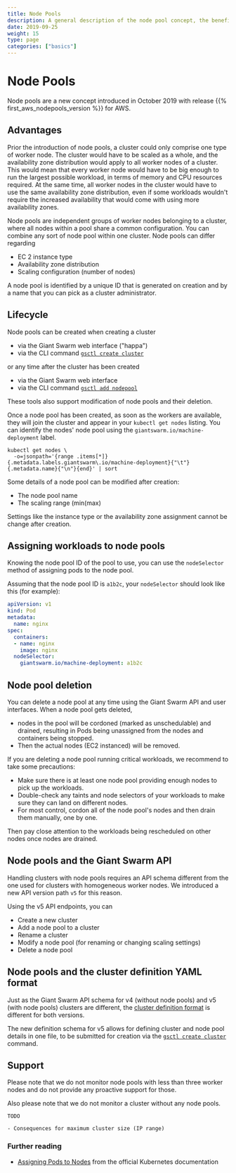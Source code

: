 ```yaml
---
title: Node Pools
description: A general description of the node pool concept, the benefits, and some details you should be aware of.
date: 2019-09-25
weight: 15
type: page
categories: ["basics"]
---
```


# Node Pools

Node pools are a new concept introduced in October 2019 with release {{% first_aws_nodepools_version %}} for AWS.

## Advantages

Prior the introduction of node pools, a cluster could only comprise one type of worker node. The cluster would have
to be scaled as a whole, and the availability zone distribution would apply to all worker nodes of a cluster. This
would mean that every worker node would have to be big enough to run the largest possible workload, in terms of
memory and CPU resources required. At the same time, all worker nodes in the cluster would have to use the same
availability zone distribution, even if some workloads wouldn't require the increased availability that would come
with using more availability zones.

Node pools are independent groups of worker nodes belonging to a cluster, where all nodes within a pool share a
common configuration. You can combine any sort of node pool within one cluster. Node pools can differ regarding

- EC 2 instance type
- Availability zone distribution
- Scaling configuration (number of nodes)

A node pool is identified by a unique ID that is generated on creation and by a name that you can pick as a cluster
administrator.

## Lifecycle

Node pools can be created when creating a cluster

- via the Giant Swarm web interface ("happa")
- via the CLI command [`gsctl create cluster`](/reference/gsctl/create-ckuster/)

or any time after the cluster has been created

- via the Giant Swarm web interface
- via the CLI command [`gsctl add nodepool`](/reference/gsctl/add-nodepool/)

These tools also support modification of node pools and their deletion.

Once a node pool has been created, as soon as the workers are available, they will
join the cluster and appear in your `kubectl get nodes` listing. You can identify the
nodes' node pool using the `giantswarm.io/machine-deployment` label.

```nohighlight
kubectl get nodes \
  -o=jsonpath='{range .items[*]}{.metadata.labels.giantswarm\.io/machine-deployment}{"\t"}{.metadata.name}{"\n"}{end}' | sort
```

Some details of a node pool can be modified after creation:

- The node pool name
- The scaling range (min(max)

Settings like the instance type or the availability zone assignment cannot be change after creation.

## Assigning workloads to node pools

Knowing the node pool ID of the pool to use, you can use the `nodeSelector` method of assigning pods to the node pool.

Assuming that the node pool ID is `a1b2c`, your `nodeSelector` should look like this (for example):

```yaml
apiVersion: v1
kind: Pod
metadata:
  name: nginx
spec:
  containers:
  - name: nginx
    image: nginx
  nodeSelector:
    giantswarm.io/machine-deployment: a1b2c
```

## Node pool deletion

You can delete a node pool at any time using the Giant Swarm API and user interfaces. When a node pool gets deleted,

- nodes in the pool will be cordoned (marked as unschedulable) and drained, resulting in Pods being unassigned from the nodes and containers being stopped.
- Then the actual nodes (EC2 instanced) will be removed.

If you are deleting a node pool running critical workloads, we recommend to take some
precautions:

- Make sure there is at least one node pool providing enough nodes to pick
up the workloads.
- Double-check any taints and node selectors of your workloads to make sure they can land on different nodes.
- For most control, cordon all of the node pool's nodes and then drain them manually, one by one.

Then pay close attention to the workloads being rescheduled on other nodes once nodes are drained.

## Node pools and the Giant Swarm API

Handling clusters with node pools requires an API schema different from the one used for clusters
with homogeneous worker nodes. We introduced a new API version path `v5` for this reason.

Using the v5 API endpoints, you can

- Create a new cluster
- Add a node pool to a cluster
- Rename a cluster
- Modify a node pool (for renaming or changing scaling settings)
- Delete a node pool

## Node pools and the cluster definition YAML format

Just as the Giant Swarm API schema for v4 (without node pools) and v5 (with node pools) clusters are different, the [cluster definition format](/reference/cluster-definition/) is different for both versions.

The new definition schema for v5 allows for defining cluster and node pool details in one file,
to be submitted for creation via the [`gsctl create cluster`](/reference/gsctl/create-cluster/) command.

## Support

Please note that we do not monitor node pools with less than three worker nodes and do not provide any proactive support for those.

Also please note that we do not monitor a cluster without any node pools.

```
TODO

- Consequences for maximum cluster size (IP range)
```

### Further reading

- [Assigning Pods to Nodes](https://kubernetes.io/docs/concepts/configuration/assign-pod-node/) from the official Kubernetes documentation
